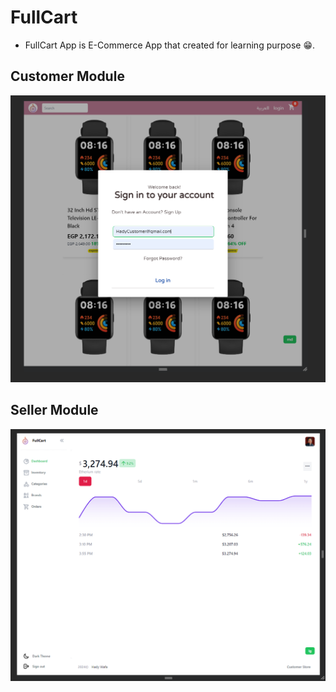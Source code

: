 # FullCart

+ FullCart App is E-Commerce App that created for learning purpose 😁.

## Customer Module

![Alt text](customer-module.png)

## Seller Module

![Alt text](seller-module.png)
